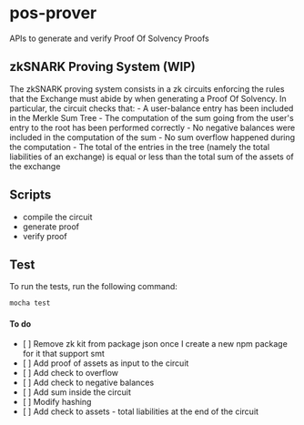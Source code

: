 # pos-prover

APIs to generate and verify Proof Of Solvency Proofs 

## zkSNARK Proving System (WIP)

The zkSNARK proving system consists in a zk circuits enforcing the rules that the Exchange must abide by when generating a Proof Of Solvency. In particular, the circuit checks that:
	- A user-balance entry has been included in the Merkle Sum Tree
    - The computation of the sum going from the user's entry to the root has been performed correctly
    - No negative balances were included in the computation of the sum
	- No sum overflow happened during the computation
	- The total of the entries in the tree (namely the total liabilities of an exchange) is equal or less than the total sum of the assets of the exchange


## Scripts

- compile the circuit
- generate proof
- verify proof

## Test

To run the tests, run the following command:

```bash
mocha test
```

#### To do

- [ ] Remove zk kit from package json once I create a new npm package for it that support smt
- [ ] Add proof of assets as input to the circuit
- [ ] Add check to overflow 
- [ ] Add check to negative balances
- [ ] Add sum inside the circuit
- [ ] Modify hashing 
- [ ] Add check to assets - total liabilities at the end of the circuit



